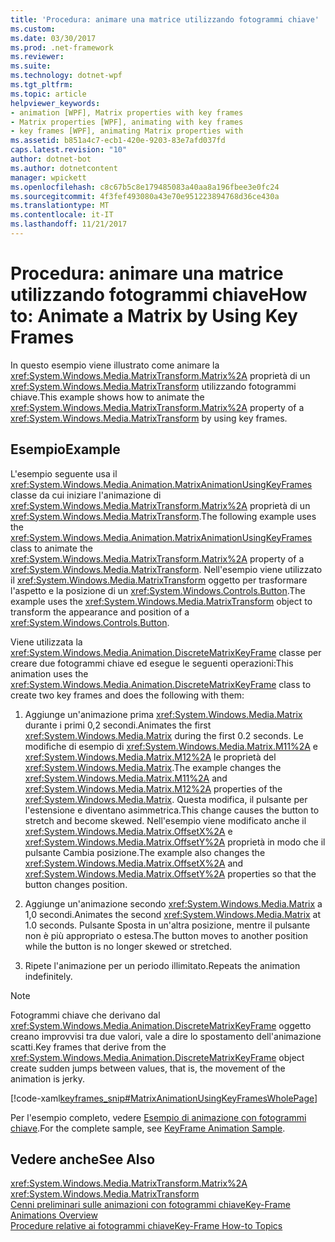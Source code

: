 ```yaml
---
title: 'Procedura: animare una matrice utilizzando fotogrammi chiave'
ms.custom: 
ms.date: 03/30/2017
ms.prod: .net-framework
ms.reviewer: 
ms.suite: 
ms.technology: dotnet-wpf
ms.tgt_pltfrm: 
ms.topic: article
helpviewer_keywords:
- animation [WPF], Matrix properties with key frames
- Matrix properties [WPF], animating with key frames
- key frames [WPF], animating Matrix properties with
ms.assetid: b851a4c7-ecb1-420e-9203-83e7afd037fd
caps.latest.revision: "10"
author: dotnet-bot
ms.author: dotnetcontent
manager: wpickett
ms.openlocfilehash: c8c67b5c8e179485083a40aa8a196fbee3e0fc24
ms.sourcegitcommit: 4f3fef493080a43e70e951223894768d36ce430a
ms.translationtype: MT
ms.contentlocale: it-IT
ms.lasthandoff: 11/21/2017
---
```

# <a name="how-to-animate-a-matrix-by-using-key-frames"></a><span data-ttu-id="afbbc-102">Procedura: animare una matrice utilizzando fotogrammi chiave</span><span class="sxs-lookup"><span data-stu-id="afbbc-102">How to: Animate a Matrix by Using Key Frames</span></span>
<span data-ttu-id="afbbc-103">In questo esempio viene illustrato come animare la <xref:System.Windows.Media.MatrixTransform.Matrix%2A> proprietà di un <xref:System.Windows.Media.MatrixTransform> utilizzando fotogrammi chiave.</span><span class="sxs-lookup"><span data-stu-id="afbbc-103">This example shows how to animate the <xref:System.Windows.Media.MatrixTransform.Matrix%2A> property of a <xref:System.Windows.Media.MatrixTransform> by using key frames.</span></span>  
  
## <a name="example"></a><span data-ttu-id="afbbc-104">Esempio</span><span class="sxs-lookup"><span data-stu-id="afbbc-104">Example</span></span>  
 <span data-ttu-id="afbbc-105">L'esempio seguente usa il <xref:System.Windows.Media.Animation.MatrixAnimationUsingKeyFrames> classe da cui iniziare l'animazione di <xref:System.Windows.Media.MatrixTransform.Matrix%2A> proprietà di un <xref:System.Windows.Media.MatrixTransform>.</span><span class="sxs-lookup"><span data-stu-id="afbbc-105">The following example uses the <xref:System.Windows.Media.Animation.MatrixAnimationUsingKeyFrames> class to animate the <xref:System.Windows.Media.MatrixTransform.Matrix%2A> property of a <xref:System.Windows.Media.MatrixTransform>.</span></span> <span data-ttu-id="afbbc-106">Nell'esempio viene utilizzato il <xref:System.Windows.Media.MatrixTransform> oggetto per trasformare l'aspetto e la posizione di un <xref:System.Windows.Controls.Button>.</span><span class="sxs-lookup"><span data-stu-id="afbbc-106">The example uses the <xref:System.Windows.Media.MatrixTransform> object to transform the appearance and position of a <xref:System.Windows.Controls.Button>.</span></span>  
  
 <span data-ttu-id="afbbc-107">Viene utilizzata la <xref:System.Windows.Media.Animation.DiscreteMatrixKeyFrame> classe per creare due fotogrammi chiave ed esegue le seguenti operazioni:</span><span class="sxs-lookup"><span data-stu-id="afbbc-107">This animation uses the <xref:System.Windows.Media.Animation.DiscreteMatrixKeyFrame> class to create two key frames and does the following with them:</span></span>  
  
1.  <span data-ttu-id="afbbc-108">Aggiunge un'animazione prima <xref:System.Windows.Media.Matrix> durante i primi 0,2 secondi.</span><span class="sxs-lookup"><span data-stu-id="afbbc-108">Animates the first <xref:System.Windows.Media.Matrix> during the first 0.2 seconds.</span></span> <span data-ttu-id="afbbc-109">Le modifiche di esempio di <xref:System.Windows.Media.Matrix.M11%2A> e <xref:System.Windows.Media.Matrix.M12%2A> le proprietà del <xref:System.Windows.Media.Matrix>.</span><span class="sxs-lookup"><span data-stu-id="afbbc-109">The example changes the <xref:System.Windows.Media.Matrix.M11%2A> and <xref:System.Windows.Media.Matrix.M12%2A> properties of the <xref:System.Windows.Media.Matrix>.</span></span> <span data-ttu-id="afbbc-110">Questa modifica, il pulsante per l'estensione e diventano asimmetrica.</span><span class="sxs-lookup"><span data-stu-id="afbbc-110">This change causes the button to stretch and become skewed.</span></span> <span data-ttu-id="afbbc-111">Nell'esempio viene modificato anche il <xref:System.Windows.Media.Matrix.OffsetX%2A> e <xref:System.Windows.Media.Matrix.OffsetY%2A> proprietà in modo che il pulsante Cambia posizione.</span><span class="sxs-lookup"><span data-stu-id="afbbc-111">The example also changes the <xref:System.Windows.Media.Matrix.OffsetX%2A> and <xref:System.Windows.Media.Matrix.OffsetY%2A> properties so that the button changes position.</span></span>  
  
2.  <span data-ttu-id="afbbc-112">Aggiunge un'animazione secondo <xref:System.Windows.Media.Matrix> a 1,0 secondi.</span><span class="sxs-lookup"><span data-stu-id="afbbc-112">Animates the second <xref:System.Windows.Media.Matrix> at 1.0 seconds.</span></span> <span data-ttu-id="afbbc-113">Pulsante Sposta in un'altra posizione, mentre il pulsante non è più appropriato o estesa.</span><span class="sxs-lookup"><span data-stu-id="afbbc-113">The button moves to another position while the button is no longer skewed or stretched.</span></span>  
  
3.  <span data-ttu-id="afbbc-114">Ripete l'animazione per un periodo illimitato.</span><span class="sxs-lookup"><span data-stu-id="afbbc-114">Repeats the animation indefinitely.</span></span>  
  
> [!NOTE]
>  <span data-ttu-id="afbbc-115">Fotogrammi chiave che derivano dal <xref:System.Windows.Media.Animation.DiscreteMatrixKeyFrame> oggetto creano improvvisi tra due valori, vale a dire lo spostamento dell'animazione scatti.</span><span class="sxs-lookup"><span data-stu-id="afbbc-115">Key frames that derive from the <xref:System.Windows.Media.Animation.DiscreteMatrixKeyFrame> object create sudden jumps between values, that is, the movement of the animation is jerky.</span></span>  
  
 [!code-xaml[keyframes_snip#MatrixAnimationUsingKeyFramesWholePage](../../../../samples/snippets/xaml/VS_Snippets_Wpf/keyframes_snip/XAML/MatrixAnimationUsingKeyFramesExample.xaml#matrixanimationusingkeyframeswholepage)]  
  
 <span data-ttu-id="afbbc-116">Per l'esempio completo, vedere [Esempio di animazione con fotogrammi chiave](http://go.microsoft.com/fwlink/?LinkID=160012).</span><span class="sxs-lookup"><span data-stu-id="afbbc-116">For the complete sample, see [KeyFrame Animation Sample](http://go.microsoft.com/fwlink/?LinkID=160012).</span></span>  
  
## <a name="see-also"></a><span data-ttu-id="afbbc-117">Vedere anche</span><span class="sxs-lookup"><span data-stu-id="afbbc-117">See Also</span></span>  
 <xref:System.Windows.Media.MatrixTransform.Matrix%2A>  
 <xref:System.Windows.Media.MatrixTransform>  
 [<span data-ttu-id="afbbc-118">Cenni preliminari sulle animazioni con fotogrammi chiave</span><span class="sxs-lookup"><span data-stu-id="afbbc-118">Key-Frame Animations Overview</span></span>](../../../../docs/framework/wpf/graphics-multimedia/key-frame-animations-overview.md)  
 [<span data-ttu-id="afbbc-119">Procedure relative ai fotogrammi chiave</span><span class="sxs-lookup"><span data-stu-id="afbbc-119">Key-Frame How-to Topics</span></span>](../../../../docs/framework/wpf/graphics-multimedia/key-frame-animation-how-to-topics.md)
